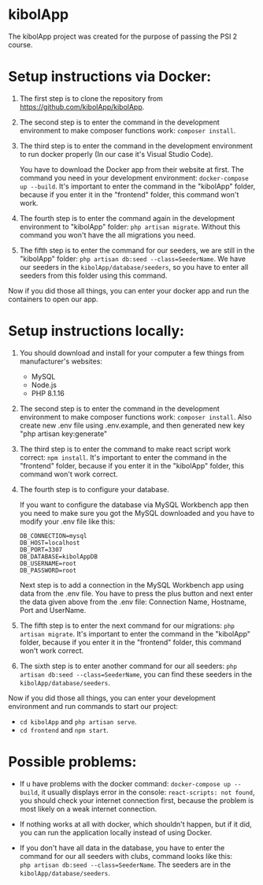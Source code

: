 # kibolApp
The kibolApp project was created for the purpose of passing the PSI 2 course.

# Setup instructions via Docker:

1. The first step is to clone the repository from https://github.com/kibolApp/kibolApp.

2. The second step is to enter the command in the development environment to make composer functions work: ```composer install```.

3. The third step is to enter the command in the development environment to run docker properly (In our case it's Visual Studio Code). 

    You have to download the Docker app from their website at first. The command you need in your development environment:
     ```docker-compose up --build```. 
    It's important to enter the command in the "kibolApp" folder, because if you enter it in the "frontend" folder, this command won't work.

4. The fourth step is to enter the command again in the development environment to "kibolApp" folder: ```php artisan migrate```. Without this command you won't have the
    all migrations you need.

5. The fifth step is to enter the command for our seeders, we are still in the "kibolApp" folder:
 ```php artisan db:seed --class=SeederName```. We have our seeders in the ```kibolApp/database/seeders```, so you have to enter all seeders from this folder using this command.

Now if you did those all things, you can enter your docker app and run the containers to open our app.

# Setup instructions locally:

1. You should download and install for your computer a few things from manufacturer's websites:
    - MySQL
    - Node.js
    - PHP 8.1.16

2. The second step is to enter the command in the development environment to make composer functions work: ```composer install```. Also create new .env file using .env.example, and then generated new key "php artisan key:generate"

3. The third step is to enter the command to make react script work correct: ```npm install```.
     It's important to enter the command in the "frontend" folder, because if you enter it in the "kibolApp" folder, this command won't work correct.

4. The fourth step is to configure your database.

    If you want to configure the database via MySQL Workbench app then you need to make sure you got the MySQL downloaded and you have to modify your .env file like this:
    ```
    DB_CONNECTION=mysql
    DB_HOST=localhost
    DB_PORT=3307
    DB_DATABASE=kibolAppDB
    DB_USERNAME=root
    DB_PASSWORD=root
    ```

    Next step is to add a connection in the MySQL Workbench app using data from the .env file. You have to press the plus button and next enter the data given above from the .env file: Connection Name, Hostname, Port and UserName.

5. The fifth step is to enter the next command for our migrations: ```php artisan migrate```. 
     It's important to enter the command in the "kibolApp" folder, because if you enter it in the "frontend" folder, this command won't work correct.

6. The sixth step is to enter another command for our all seeders: ```php artisan db:seed --class=SeederName```, you can find these seeders in the ```kibolApp/database/seeders```.

Now if you did those all things, you can enter your development environment and run commands to start our project:
- ```cd kibolApp``` and ```php artisan serve```.
- ```cd frontend``` and ```npm start```.

# Possible problems:

- If u have problems with the docker command: ```docker-compose up --build```, it usually displays error in the console: ```react-scripts: not found```, you should check your internet connection first, because the problem is most likely on a weak internet connection.

- If nothing works at all with docker, which shouldn't happen, but if it did, you can run the application locally instead of using Docker.

- If you don't have all data in the database, you have to enter the command for our all seeders with clubs, command looks like this:  
```php artisan db:seed --class=SeederName```. The seeders are in the ```kibolApp/database/seeders```.
